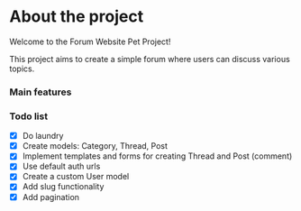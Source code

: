 # About the project 

Welcome to the Forum Website Pet Project!

This project aims to create a simple forum where users can discuss various topics.

### Main features


### Todo list

- [x] Do laundry
- [x] Create models: Category, Thread, Post
- [x] Implement templates and forms for creating Thread and Post (comment)
- [x] Use default auth urls
- [x] Create a custom User model
- [x] Add slug functionality
- [x] Add pagination
